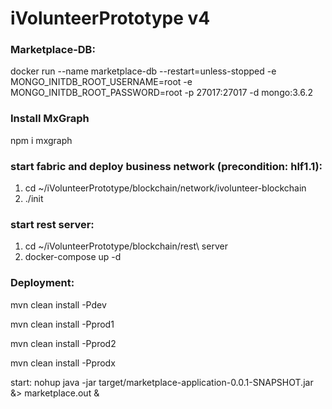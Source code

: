 # iVolunteerPrototype v4

### Marketplace-DB:
docker run --name marketplace-db --restart=unless-stopped -e MONGO_INITDB_ROOT_USERNAME=root -e MONGO_INITDB_ROOT_PASSWORD=root -p 27017:27017 -d mongo:3.6.2

### Install MxGraph
npm i mxgraph

### start fabric and deploy business network (precondition: hlf1.1):
1. cd ~/iVolunteerPrototype/blockchain/network/ivolunteer-blockchain
2. ./init

### start rest server:
1. cd ~/iVolunteerPrototype/blockchain/rest\ server
2. docker-compose up -d


### Deployment:

mvn clean install -Pdev 

mvn clean install -Pprod1

mvn clean install -Pprod2

mvn clean install -Pprodx


start: nohup java -jar target/marketplace-application-0.0.1-SNAPSHOT.jar &> marketplace.out &




